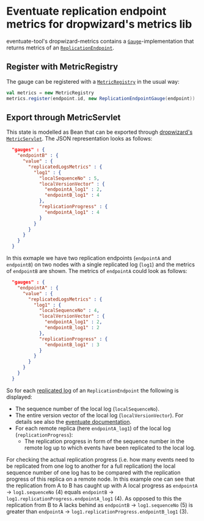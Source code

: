 Eventuate replication endpoint metrics for dropwizard's metrics lib
===================================================================

eventuate-tool's dropwizard-metrics contains a [`Gauge`](http://metrics.dropwizard.io/3.1.0/manual/core/#gauges)-implementation 
that returns
metrics of an [`ReplicationEndpoint`](http://rbmhtechnology.github.io/eventuate/reference/event-log.html#replication-endpoints). 

Register with MetricRegistry
----------------------------

The gauge can be registered with a [`MetricRegistry`](http://metrics.dropwizard.io/3.1.0/manual/core/#metric-registries) in the usual way:

```scala
val metrics = new MetricRegistry
metrics.register(endpoint.id, new ReplicationEndpointGauge(endpoint))
```

Export through MetricServlet
-----------------------------

This state is modelled as Bean
that can be exported through [dropwizard's `MetricServlet`](http://metrics.dropwizard.io/3.1.0/manual/servlets/#metricsservlet). 
The JSON representation looks as follows:

```json
  "gauges" : {
    "endpointB" : {
      "value" : {
        "replicatedLogsMetrics" : {
          "log1" : {
            "localSequenceNo" : 5,
            "localVersionVector" : {
              "endpointA_log1" : 2,
              "endpointB_log1" : 4
            },
            "replicationProgress" : {
              "endpointA_log1" : 4
            }
          }
        }
      }
    }
  }
```

In this exmaple we have two replication endpoints (`endpointA` and `endpointB`) on two nodes with a single replicated log (`log1`) 
and the metrics of `endpointB` are shown. The metrics of `endpointA` could look as follows:

```json
  "gauges" : {
    "endpointA" : {
      "value" : {
        "replicatedLogsMetrics" : {
          "log1" : {
            "localSequenceNo" : 4,
            "localVersionVector" : {
              "endpointA_log1" : 2,
              "endpointB_log1" : 2
            },
            "replicationProgress" : {
              "endpointB_log1" : 3
            }
          }
        }
      }
    }
  }
```
 
 
So for each 
[replicated log](http://rbmhtechnology.github.io/eventuate/latest/api/index.html#com.rbmhtechnology.eventuate.ReplicationEndpoint@logNames:Set[String])
of an `ReplicationEndpoint` the following is displayed:

- The sequence number of the local log (`localSequenceNo`).
- The entire version vector of the local log (`localVersionVector`). For details see also the 
  [eventuate documentation](http://rbmhtechnology.github.io/eventuate/architecture.html#vector-clocks).
- For each remote replica (here `endpointA_log1`) of the local log (`replicationProgress`):
  - The replication progress in form of the sequence number in the remote log up to which events have been replicated to the local log.

For checking the actual replication progress (i.e. how many events need to be replicated from one log to another for a full replication)
the local sequence number of one log has to be compared with the replication progress of this replica on a remote node.
In this example one can see that the replication from A to B has caught up with A local progress as 
`endpointA` -> `log1.sequenceNo` (4) equals `endpointB` -> `log1.replicationProgress.endpointA_log1` (4). 
As opposed to this the replication from B to A lacks behind as `endpointB` -> `log1.sequenceNo` (5) is
greater than `endpointA` -> `log1.replicationProgress.endpointB_log1` (3).

